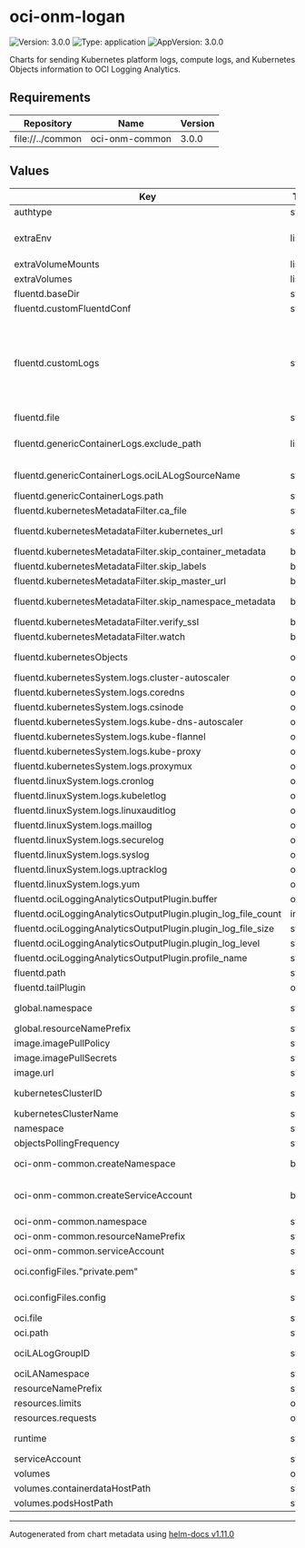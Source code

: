 # oci-onm-logan

![Version: 3.0.0](https://img.shields.io/badge/Version-3.0.0-informational?style=flat-square) ![Type: application](https://img.shields.io/badge/Type-application-informational?style=flat-square) ![AppVersion: 3.0.0](https://img.shields.io/badge/AppVersion-3.0.0-informational?style=flat-square)

Charts for sending Kubernetes platform logs, compute logs, and Kubernetes Objects information to OCI Logging Analytics.

## Requirements

| Repository | Name | Version |
|------------|------|---------|
| file://../common | oci-onm-common | 3.0.0 |

## Values

| Key | Type | Default | Description |
|-----|------|---------|-------------|
| authtype | string | `"InstancePrincipal"` | Allowed values: InstancePrincipal, config |
| extraEnv | list | `[]` | Use this to tag all the collected logs with one or more key:value pairs. Key must be a valid field in Logging Analytics metadata: "Client Host Region": "PCT" "Environment": "Production" "Third key": "Third Value" @param extra environment variables. Example   name: ENV_VARIABLE_NAME   value: ENV_VARIABLE_VALUE |
| extraVolumeMounts | list | `[]` | @param extraVolumeMounts Mount extra volume(s). Example:   - name: tmpDir     mountPath: /tmp |
| extraVolumes | list | `[]` | @param extraVolumes Extra volumes. Example:   - name: tmpDir     hostPath:         path: /tmp log |
| fluentd.baseDir | string | `"/var/log"` | Base directory on the node (with read write permission) for storing fluentd plugins related data. |
| fluentd.customFluentdConf | string | `""` |  |
| fluentd.customLogs | string | `nil` | Configuration for any custom logs which are not part of the default configuration defined in this file. All the pod/container logs will be collected as per "genericContainerLogs" section. Use this section to create a custom configuration for any of the container logs. Also, you can use this section to define configuration for any other log path existing on a Kubernetes worker node custom-id1: path: /var/log/containers/custom*.log Logging Analytics log source to use for parsing and processing the logs: ociLALogSourceName: "Custom1 Logs" The regular expression pattern for the starting line in case of multi-line logs. multilineStartRegExp: Set isContainerLog to false if the log is not a container log (/var/log/containers/*.log). Default value is true. isContainerLog: true |
| fluentd.file | string | `"fluent.conf"` | Fluentd config file name |
| fluentd.genericContainerLogs.exclude_path | list | `["\"/var/log/containers/kube-proxy-*.log\"","\"/var/log/containers/kube-flannel-*.log\"","\"/var/log/containers/kube-dns-autoscaler-*.log\"","\"/var/log/containers/coredns-*.log\"","\"/var/log/containers/csi-oci-node-*.log\"","\"/var/log/containers/proxymux-client-*.log\"","\"/var/log/containers/cluster-autoscaler-*.log\""]` | List of log paths to exclude that are already part of other specific configurations defined (like Kube Proxy, Kube Flannel) If you want to create a custom configuration for any of the container logs using the customLogs section, then exclude the corresponding log path here. |
| fluentd.genericContainerLogs.ociLALogSourceName | string | `"Kubernetes Container Generic Logs"` | Default Logging Analytics log source to use for parsing and processing the logs: Kubernetes Container Generic Logs. |
| fluentd.genericContainerLogs.path | string | `"/var/log/containers/*.log"` |  |
| fluentd.kubernetesMetadataFilter.ca_file | string | `nil` | Path to CA file for Kubernetes server certificate validation |
| fluentd.kubernetesMetadataFilter.kubernetes_url | string | `nil` | Kubernetes API server URL. Alternatively, environment variables KUBERNETES_SERVICE_HOST and KUBERNETES_SERVICE_PORT can be used Environment variable are given preference. |
| fluentd.kubernetesMetadataFilter.skip_container_metadata | bool | `false` | Skip the container fields container_image and container_image_id in the metadata. |
| fluentd.kubernetesMetadataFilter.skip_labels | bool | `false` | Skip all label fields from the metadata. |
| fluentd.kubernetesMetadataFilter.skip_master_url | bool | `false` | Skip the master_url field from the metadata. |
| fluentd.kubernetesMetadataFilter.skip_namespace_metadata | bool | `false` | Skip the namespace_id field from the metadata. The fetch_namespace_metadata function will be skipped. The plugin will be faster and cpu consumption will be less. |
| fluentd.kubernetesMetadataFilter.verify_ssl | bool | `true` | Validate SSL certificates |
| fluentd.kubernetesMetadataFilter.watch | bool | `true` | Set up a watch on the pods on the API server for updates to metadata. By default, true. |
| fluentd.kubernetesObjects | object | `{"objectsList":{"cron_jobs":{"api_endpoint":"apis/batch"},"daemon_sets":{"api_endpoint":"apis/apps"},"deployments":{"api_endpoint":"apis/apps"},"events":{"api_endpoint":""},"jobs":{"api_endpoint":"apis/batch"},"namespaces":{"api_endpoint":""},"nodes":{"api_endpoint":""},"pods":{"api_endpoint":""},"replica_sets":{"api_endpoint":"apis/apps"},"stateful_sets":{"api_endpoint":"apis/apps"}}}` | Configuration for collecting Kubernetes Object information. Supported objects are Node, Pod, Namespace, Event, DaemonSet, ReplicaSet, Deployment, StatefulSet, Job, CronJob |
| fluentd.kubernetesSystem.logs.cluster-autoscaler | object | `{"multilineStartRegExp":"/^\\S\\d{2}\\d{2}\\s+[^\\:]+:[^\\:]+:[^\\.]+\\.\\d{0,3}/","ociLALogSourceName":"Kubernetes Autoscaler Logs","path":"/var/log/containers/cluster-autoscaler-*.log"}` | Kubernetes Autoscaler Logs collection configuration |
| fluentd.kubernetesSystem.logs.coredns | object | `{"multilineStartRegExp":"/^\\[[^\\]]+\\]\\s+/","ociLALogSourceName":"Kubernetes Core DNS Logs","path":"/var/log/containers/coredns-*.log"}` | Kubernetes Core DNS Logs collection configuration |
| fluentd.kubernetesSystem.logs.csinode | object | `{"ociLALogSourceName":"Kubernetes CSI Node Driver Logs","path":"/var/log/containers/csi-oci-node-*.log"}` | Kubernetes CSI Node Driver Logs collection configuration |
| fluentd.kubernetesSystem.logs.kube-dns-autoscaler | object | `{"multilineStartRegExp":"/^\\S\\d{2}\\d{2}\\s+[^\\:]+:[^\\:]+:[^\\.]+\\.\\d{0,3}/","ociLALogSourceName":"Kubernetes DNS Autoscaler Logs","path":"/var/log/containers/kube-dns-autoscaler-*.log"}` | Kubernetes DNS Autoscaler Logs collection configuration |
| fluentd.kubernetesSystem.logs.kube-flannel | object | `{"multilineStartRegExp":"/^\\S\\d{2}\\d{2}\\s+[^\\:]+:[^\\:]+:[^\\.]+\\.\\d{0,3}/","ociLALogSourceName":"Kubernetes Flannel Logs","path":"/var/log/containers/kube-flannel-*.log"}` | Kube Flannel logs collection configuration |
| fluentd.kubernetesSystem.logs.kube-proxy | object | `{"multilineStartRegExp":"/^\\S\\d{2}\\d{2}\\s+[^\\:]+:[^\\:]+:[^\\.]+\\.\\d{0,3}/","ociLALogSourceName":"Kubernetes Proxy Logs","path":"/var/log/containers/kube-proxy-*.log"}` | Kube Proxy logs collection configuration |
| fluentd.kubernetesSystem.logs.proxymux | object | `{"ociLALogSourceName":"OKE Proxymux Client Logs","path":"/var/log/containers/proxymux-client-*.log"}` | Proxymux Client Logs collection configuration |
| fluentd.linuxSystem.logs.cronlog | object | `{"multilineStartRegExp":"/^(?:(?:\\d+\\s+)?<([^>]*)>(?:\\d+\\s+)?)?\\S+\\s+\\d{1,2}\\s+\\d{1,2}:\\d{1,2}:\\d{1,2}\\s+/","ociLALogSourceName":"Linux Cron Logs","path":"/var/log/cron*"}` | Linux CRON logs collection configuration |
| fluentd.linuxSystem.logs.kubeletlog | object | `{"ociLALogSourceName":"Kubernetes Kubelet Logs"}` | kubelet logs collection configuration |
| fluentd.linuxSystem.logs.linuxauditlog | object | `{"ociLALogSourceName":"Linux Audit Logs","path":"/var/log/audit/audit*"}` | Linux audit logs collection configuration |
| fluentd.linuxSystem.logs.maillog | object | `{"multilineStartRegExp":"/^(?:(?:\\d+\\s+)?<([^>]*)>(?:\\d+\\s+)?)?\\S+\\s+\\d{1,2}\\s+\\d{1,2}:\\d{1,2}:\\d{1,2}\\s+/","ociLALogSourceName":"Linux Mail Delivery Logs","path":"/var/log/maillog*"}` | Linux maillog collection configuration |
| fluentd.linuxSystem.logs.securelog | object | `{"multilineStartRegExp":"/^(?:(?:\\d+\\s+)?<([^>]*)>(?:\\d+\\s+)?)?\\S+\\s+\\d{1,2}\\s+\\d{1,2}:\\d{1,2}:\\d{1,2}\\s+/","ociLALogSourceName":"Linux Secure Logs","path":"/var/log/secure*"}` | Linux CRON logs collection configuration |
| fluentd.linuxSystem.logs.syslog | object | `{"multilineStartRegExp":"/^(?:(?:\\d+\\s+)?<([^>]*)>(?:\\d+\\s+)?)?\\S+\\s+\\d{1,2}\\s+\\d{1,2}:\\d{1,2}:\\d{1,2}\\s+/","ociLALogSourceName":"Linux Syslog Logs","path":"/var/log/messages*"}` | Linux syslog  collection configuration |
| fluentd.linuxSystem.logs.uptracklog | object | `{"multilineStartRegExp":"/^\\d{4}-\\d{2}-\\d{2}\\s+\\d{2}:\\d{2}:\\d{2}/","ociLALogSourceName":"Ksplice Logs","path":"/var/log/uptrack*"}` | Linux uptrack logs collection configuration |
| fluentd.linuxSystem.logs.yum | object | `{"ociLALogSourceName":"Linux YUM Logs","path":"/var/log/yum.log*"}` | Linux yum logs collection configuration |
| fluentd.ociLoggingAnalyticsOutputPlugin.buffer | object | `{"disable_chunk_backup":true,"flush_interval":30,"flush_thread_burst_interval":0.05,"flush_thread_count":1,"flush_thread_interval":0.5,"retry_exponential_backoff_base":2,"retry_forever":true,"retry_max_times":17,"retry_wait":2,"total_limit_size":"5368709120"}` | Fluentd Buffer Configuration |
| fluentd.ociLoggingAnalyticsOutputPlugin.plugin_log_file_count | int | `10` | The number of archived or rotated log files to keep, must be non-zero. |
| fluentd.ociLoggingAnalyticsOutputPlugin.plugin_log_file_size | string | `"10MB"` | The maximum log file size at which point the log file to be rotated, for example, 1KB, 1MB, etc. |
| fluentd.ociLoggingAnalyticsOutputPlugin.plugin_log_level | string | `"info"` | Output plugin logging level: DEBUG < INFO < WARN < ERROR < FATAL < UNKNOWN |
| fluentd.ociLoggingAnalyticsOutputPlugin.profile_name | string | `"DEFAULT"` | OCI API Key profile to use, if multiple profiles are found in the OCI API config file. |
| fluentd.path | string | `"/var/opt/conf"` | Path to the fluentd config file |
| fluentd.tailPlugin | object | `{"flushInterval":60,"readFromHead":true}` | Config for Logs Collection using fluentd tail plugin |
| global.namespace | string | `"oci-onm"` | Kubernetes Namespace for creating monitoring resources. Ignored if oci-kubernetes-monitoring-common.createNamespace set to false. |
| global.resourceNamePrefix | string | `"oci-onm"` | Resource names prefix used, where allowed. |
| image.imagePullPolicy | string | `"Always"` | Image pull policy |
| image.imagePullSecrets | string | `nil` |  |
| image.url | string | `"container-registry.oracle.com/oci_observability_management/oci-la-fluentd-collector:1.0.0"` | Replace this value with actual docker image url |
| kubernetesClusterID | string | `nil` | OKE Cluster OCID e.g. ocid1.cluster.oc1.phx.aaaaaaaahhbadf3rxa62faaeixanvr7vftmkg6hupycbf4qszctf2wbmqqxq |
| kubernetesClusterName | string | `nil` | Kubernetes Cluster name. Need not be the OKE Cluster display name. e.g. production-cluster |
| namespace | string | `"{{ .Values.global.namespace }}"` | Kubernetes Namespace for deploying monitoring resources deployed by this chart. |
| objectsPollingFrequency | string | `"5m"` | Collection frequency (in minutes) for Kubernetes Objects |
| oci-onm-common.createNamespace | bool | `true` | Automatically create namespace for all resources (namespaced) used by OCI Kubernetes Monitoring Solution. |
| oci-onm-common.createServiceAccount | bool | `true` | Automatically create, a readonly cluster role, cluster role binding and serviceaccount is required # to read various cluster objects for monitoring. If set to false serviceaccount value must be provided in the parent chart. Refer, README for the cluster role definition and other details. |
| oci-onm-common.namespace | string | `"{{ .Values.global.namespace }}"` | Kubernetes Namespace for creating serviceaccount. Default: oci-onm |
| oci-onm-common.resourceNamePrefix | string | `"{{ .Values.global.resourceNamePrefix }}"` | Resoure Name Prefix: Wherever allowed, this prefix will be used with all resources used by this chart |
| oci-onm-common.serviceAccount | string | `"{{ .Values.global.resourceNamePrefix }}"` | Kubernetes ServiceAccount name |
| oci.configFiles."private.pem" | string | `""` | Private key file data   -----BEGIN RSA PRIVATE KEY-----   XXXXXXXXXXXXXXXXXXXXXXXXXXXXXXX   -----END RSA PRIVATE KEY----- |
| oci.configFiles.config | string | `"# Replace each of the below fields with actual values.\n[DEFAULT]\nuser=<user ocid>\nfingerprint=<fingerprint>\nkey_file=<key file path>\ntenancy=<tenancy ocid>\nregion=<region>"` | config file [data](https://docs.oracle.com/en-us/iaas/Content/API/Concepts/sdkconfig.htm) Replace each of the below fields with actual values.   [DEFAULT]   user=<user ocid>   fingerprint=<fingerprint>   key_file=<key file path>   tenancy=<tenancy ocid>   region=<region> |
| oci.file | string | `"config"` | Config file name |
| oci.path | string | `"/var/opt/.oci"` | Path to the OCI API config file |
| ociLALogGroupID | string | `nil` | OCID of Logging Analytics Log Group to send logs to. Can be overridden for individual log types. e.g. ocid1.loganalyticsloggroup.oc1.phx.amaaaaasdfaskriauucc55rlwlxe4ahe2vfmtuoqa6qsgu7mb6jugxacsk6a |
| ociLANamespace | string | `nil` |  |
| resourceNamePrefix | string | `"{{ .Values.global.resourceNamePrefix }}"` | Resoure Name Prefix: Wherever allowed, this prefix will be used with all resources used by this chart |
| resources.limits | object | `{"memory":"500Mi"}` | Limits |
| resources.requests | object | `{"cpu":"100m","memory":"250Mi"}` | Resource requests |
| runtime | string | `"cri"` | Container runtime for Kubernetes Cluster. Requires fluentd configuration changes accordingly Allowed values: docker, cri(for OKE 1.20 and above) |
| serviceAccount | string | `"{{ .Values.global.resourceNamePrefix }}"` | Kubernetes ServiceAccount |
| volumes | object | `{"containerdataHostPath":"/u01/data/docker/containers","podsHostPath":"/var/log/pods"}` | Log logvolumes for pod logs and container logs |
| volumes.containerdataHostPath | string | `"/u01/data/docker/containers"` | Path to the container data logs on Kubernetes Nodes |
| volumes.podsHostPath | string | `"/var/log/pods"` | Path to the pod logs on Kubernetes Nodes |

----------------------------------------------
Autogenerated from chart metadata using [helm-docs v1.11.0](https://github.com/norwoodj/helm-docs/releases/v1.11.0)
